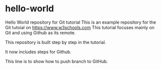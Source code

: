 # hello-world
Hello World repository for Git tutorial
This is an example repository for the Git tutoial on https://www.w3schools.com
This tutorial focuses mainly on Git and using Github as its remote. 

This repository is built step by step in the tutorial.

It now includes steps for Github.

This line is to show how to push branch to GitHub.
